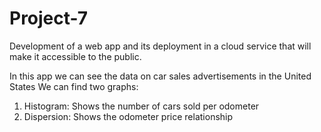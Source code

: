# Project-7
Development of a web app and its deployment in a cloud service that will make it accessible to the public.

In this app we can see the data on car sales advertisements in the United States
We can find two graphs:
1. Histogram: Shows the number of cars sold per odometer
2. Dispersion: Shows the odometer price relationship

